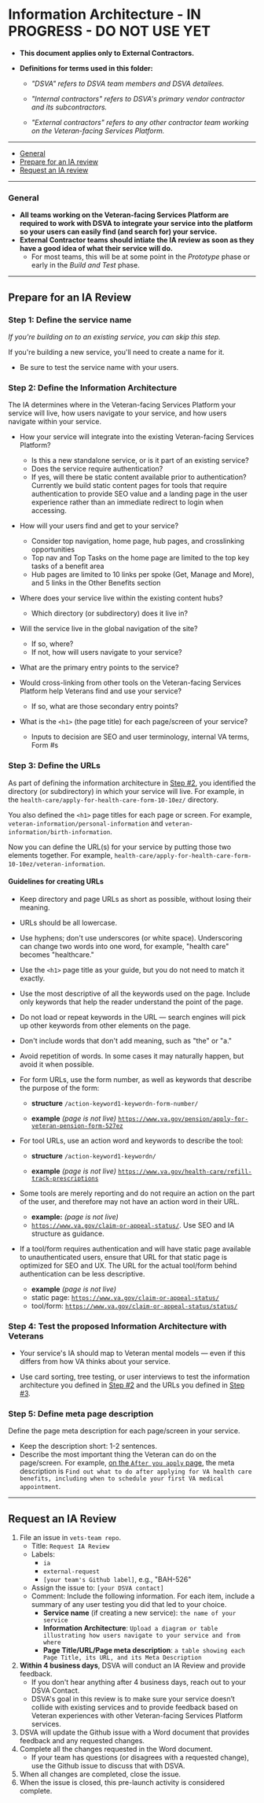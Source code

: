 # Information Architecture - IN PROGRESS - DO NOT USE YET

* **This document applies only to External Contractors.**

* **Definitions for terms used in this folder:**

  * *"DSVA" refers to DSVA team members and DSVA detailees.*

  * *"Internal contractors" refers to DSVA's primary vendor contractor and its subcontractors.*

  * *"External contractors" refers to any other contractor team working on the Veteran-facing Services Platform.*

<hr>

* [General](#general)
* [Prepare for an IA review](#prepare-for-an-ia-review)
* [Request an IA review](#request-an-ia-review)

<hr>

### General

* **All teams working on the Veteran-facing Services Platform are required to work with DSVA to integrate your service into the platform so your users can easily find (and search for) your service.**
* **External Contractor teams should intiate the IA review as soon as they have a good idea of what their service will do.** 
  * For most teams, this will be at some point in the *Prototype* phase or early in the *Build and Test* phase. 

<hr>

## Prepare for an IA Review

### Step 1: Define the service name

*If you're building on to an existing service, you can skip this step.*

If you're building a new service, you'll need to create a name for it.

* Be sure to test the service name with your users.


### Step 2: Define the Information Architecture

The IA determines where in the Veteran-facing Services Platform your service will live, how users navigate to your service, and how users navigate within your service. 

* How your service will integrate into the existing Veteran-facing Services Platform?
  * Is this a new standalone service, or is it part of an existing service?
  * Does the service require authentication? 
  * If yes, will there be static content available prior to authentication? Currently we build static content pages for tools that require authentication to provide SEO value and a landing page in the user experience rather than an immediate redirect to login when accessing. 

* How will your users find and get to your service?
  * Consider top navigation, home page, hub pages, and crosslinking opportunities
  * Top nav and Top Tasks on the home page are limited to the top key tasks of a benefit area
  * Hub pages are limited to 10 links per spoke (Get, Manage and More), and 5 links in the Other Benefits section

* Where does your service live within the existing content hubs?
  * Which directory (or subdirectory) does it live in?

* Will the service live in the global navigation of the site? 
  * If so, where?
  * If not, how will users navigate to your service?

* What are the primary entry points to the service?

* Would cross-linking from other tools on the Veteran-facing Services Platform help Veterans find and use your service?
  * If so, what are those secondary entry points?

* What is the ```<h1>``` (the page title) for each page/screen of your service?
  * Inputs to decision are SEO and user terminology, internal VA terms, Form #s


### Step 3: Define the URLs

As part of defining the information architecture in [Step #2](#step-2-define-the-information-architecture), you identified the directory (or subdirectory) in which your service will live. For example, in the ```health-care/apply-for-health-care-form-10-10ez/``` directory.

You also defined the ```<h1>``` page titles for each page or screen. For example, ```veteran-information/personal-information``` and ```veteran-information/birth-information```.

Now you can define the URL(s) for your service by putting those two elements together. For example, ```health-care/apply-for-health-care-form-10-10ez/veteran-information```.


#### Guidelines for creating URLs

* Keep directory and page URLs as short as possible, without losing their meaning.

* URLs should be all lowercase.

* Use hyphens; don't use underscores (or white space). Underscoring can change two words into one word, for example, "health care" becomes "healthcare."

* Use the ```<h1>``` page title as your guide, but you do not need to match it exactly.

* Use the most descriptive of all the keywords used on the page. Include only keywords that help the reader understand the point of the page.

* Do not load or repeat keywords in the URL &mdash; search engines will pick up other keywords from other elements on the page.

* Don't include words that don't add meaning, such as "the" or "a."

* Avoid repetition of words. In some cases it may naturally happen, but avoid it when possible.

* For form URLs, use the form number, as well as keywords that describe the purpose of the form:

  * **structure**
    <code>/action-keyword1-keywordn-form-number/</code>

  * **example** *(page is not live)*
    <code>https://www.va.gov/pension/apply-for-veteran-pension-form-527ez</code>  

* For tool URLs, use an action word and keywords to describe the tool:

  * **structure**
    <code>/action-keyword1-keywordn/</code>

  * **example** *(page is not live)* 
    <code>https://www.va.gov/health-care/refill-track-prescriptions</code>  
  
* Some tools are merely reporting and do not require an action on the part of the user, and therefore may not have an action word in their URL.  

  * **example:** *(page is not live)* 
  * <code>https://www.va.gov/claim-or-appeal-status/</code>.  Use SEO and IA structure as guidance. 
 
* If a tool/form requires authentication and will have static page available to unauthenticated users, ensure that URL for that static page is optimized for SEO and UX.  The URL for the actual tool/form behind authentication can be less descriptive.  

  * **example** *(page is not live)*
  * static page: <code>https://www.va.gov/claim-or-appeal-status/</code>
  * tool/form:  <code>https://www.va.gov/claim-or-appeal-status/status/</code>
    
### Step 4: Test the proposed Information Architecture with Veterans

* Your service's IA should map to Veteran mental models &mdash; even if this differs from how VA thinks about your service.

* Use card sorting, tree testing, or user interviews to test the information architecture you defined in [Step #2](#step-2-define-the-information-architecture) and  the URLs you defined in [Step #3](#step-3-define-the-urls).


### Step 5: Define meta page description

Define the page meta description for each page/screen in your service.

* Keep the description short: 1-2 sentences.
* Describe the most important thing the Veteran can do on the page/screen. For example, <a href="https://www.vets.gov/health-care/after-you-apply/" target="_blank">on the ```After you apply``` page</a>, the meta description is ```Find out what to do after applying for VA health care benefits, including when to schedule your first VA medical appointment```.


<hr>

## Request an IA Review

1. File an issue in ```vets-team repo```.
    * Title: ```Request IA Review```
    * Labels: 
      * ```ia```
      * ```external-request```
      * ```[your team's Github label]```, e.g., "BAH-526"
    * Assign the issue to: ```[your DSVA contact]```
    * Comment: Include the following information. For each item, include a summary of any user testing you did that led to your choice.
      * **Service name** (if creating a new service): ```the name of your service```
      * **Information Architecture**: ```Upload a diagram or table illustrating how users navigate to your service and from where```
      * **Page Title/URL/Page meta description**: ```a table showing each Page Title, its URL, and its Meta Description```
1. **Within 4 business days**, DSVA will conduct an IA Review and provide feedback.
    * If you don't hear anything after 4 business days, reach out to your DSVA Contact.
    * DSVA's goal in this review is to make sure your service doesn’t collide with existing services and to provide feedback based on Veteran experiences with other Veteran-facing Services Platform services.
1. DSVA will update the Github issue with a Word document that provides feedback and any requested changes.
1. Complete all the changes requested in the Word document.
    * If your team has questions (or disagrees with a requested change), use the Github issue to discuss that with DSVA.
1. When all changes are completed, close the issue.
1. When the issue is closed, this pre-launch activity is considered complete.
